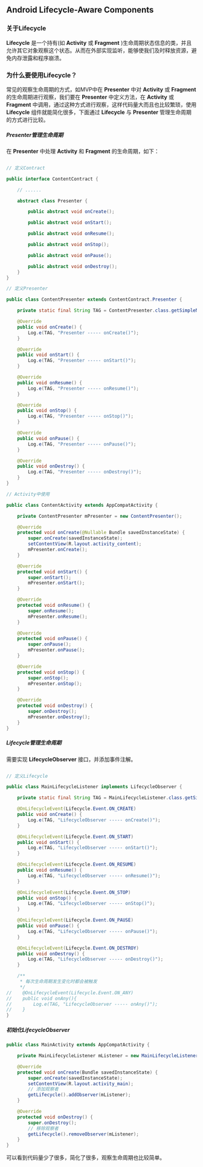 ## Android Lifecycle-Aware Components
### 关于Lifecycle

**Lifecycle** 是一个持有(如 **Activity** 或 **Fragment** )生命周期状态信息的类，并且允许其它对象观察这个状态。从而在外部实现监听，能够使我们及时释放资源，避免内存泄露和程序崩溃。

### 为什么要使用Lifecycle？

常见的观察生命周期的方式，如MVP中在 **Presenter** 中对 **Activity** 或 **Fragment** 的生命周期进行观察，我们要在 **Presenter** 中定义方法，在 **Activity** 或 **Fragment** 中调用，通过这种方式进行观察，这样代码量大而且也比较繁琐，使用 **Lifecycle** 组件就能简化很多，下面通过 **Lifecycle** 与 **Presenter** 管理生命周期的方式进行比较。

##### Presenter管理生命周期

在 **Presenter** 中处理 **Activity** 和 **Fragment** 的生命周期，如下：

```Java

// 定义Contract

public interface ContentContract {

    // ......

    abstract class Presenter {

        public abstract void onCreate();

        public abstract void onStart();

        public abstract void onResume();

        public abstract void onStop();

        public abstract void onPause();

        public abstract void onDestroy();
    }
}

// 定义Presenter

public class ContentPresenter extends ContentContract.Presenter {

    private static final String TAG = ContentPresenter.class.getSimpleName();

    @Override
    public void onCreate() {
        Log.e(TAG, "Presenter ----- onCreate()");
    }

    @Override
    public void onStart() {
        Log.e(TAG, "Presenter ----- onStart()");
    }

    @Override
    public void onResume() {
        Log.e(TAG, "Presenter ----- onResume()");
    }

    @Override
    public void onStop() {
        Log.e(TAG, "Presenter ----- onStop()");
    }

    @Override
    public void onPause() {
        Log.e(TAG, "Presenter ----- onPause()");
    }

    @Override
    public void onDestroy() {
        Log.e(TAG, "Presenter ----- onDestroy()");
    }
}

// Activity中使用

public class ContentActivity extends AppCompatActivity {

    private ContentPresenter mPresenter = new ContentPresenter();

    @Override
    protected void onCreate(@Nullable Bundle savedInstanceState) {
        super.onCreate(savedInstanceState);
        setContentView(R.layout.activity_content);
        mPresenter.onCreate();
    }

    @Override
    protected void onStart() {
        super.onStart();
        mPresenter.onStart();
    }

    @Override
    protected void onResume() {
        super.onResume();
        mPresenter.onResume();
    }

    @Override
    protected void onPause() {
        super.onPause();
        mPresenter.onPause();
    }

    @Override
    protected void onStop() {
        super.onStop();
        mPresenter.onStop();
    }

    @Override
    protected void onDestroy() {
        super.onDestroy();
        mPresenter.onDestroy();
    }
}
```

##### Lifecycle管理生命周期

需要实现 **LifecycleObserver** 接口，并添加事件注解。

```Java

// 定义Lifecycle

public class MainLifecycleListener implements LifecycleObserver {

    private static final String TAG = MainLifecycleListener.class.getSimpleName();

    @OnLifecycleEvent(Lifecycle.Event.ON_CREATE)
    public void onCreate() {
        Log.e(TAG, "LifecycleObserver ----- onCreate()");
    }

    @OnLifecycleEvent(Lifecycle.Event.ON_START)
    public void onStart() {
        Log.e(TAG, "LifecycleObserver ----- onStart()");
    }

    @OnLifecycleEvent(Lifecycle.Event.ON_RESUME)
    public void onResume() {
        Log.e(TAG, "LifecycleObserver ----- onResume()");
    }

    @OnLifecycleEvent(Lifecycle.Event.ON_STOP)
    public void onStop() {
        Log.e(TAG, "LifecycleObserver ----- onStop()");
    }

    @OnLifecycleEvent(Lifecycle.Event.ON_PAUSE)
    public void onPause() {
        Log.e(TAG, "LifecycleObserver ----- onPause()");
    }

    @OnLifecycleEvent(Lifecycle.Event.ON_DESTROY)
    public void onDestroy() {
        Log.e(TAG, "LifecycleObserver ----- onDestroy()");
    }

    /**
     * 每次生命周期发生变化时都会被触发
     */
//    @OnLifecycleEvent(Lifecycle.Event.ON_ANY)
//    public void onAny(){
//        Log.e(TAG, "LifecycleObserver ----- onAny()");
//    }
}
```

##### 初始化LifecycleObserver

```Java
public class MainActivity extends AppCompatActivity {

    private MainLifecycleListener mListener = new MainLifecycleListener();

    @Override
    protected void onCreate(Bundle savedInstanceState) {
        super.onCreate(savedInstanceState);
        setContentView(R.layout.activity_main);
        // 添加观察者
        getLifecycle().addObserver(mListener);
    }

    @Override
    protected void onDestroy() {
        super.onDestroy();
        // 移除观察者
        getLifecycle().removeObserver(mListener);
    }
}
```

可以看到代码量少了很多，简化了很多，观察生命周期也比较简单。
